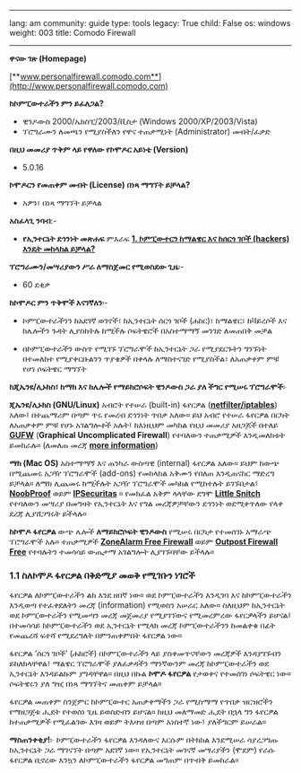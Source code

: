 

---

lang: am
community: guide
type: tools
legacy: True
child: False
os: windows
weight: 003
title: Comodo Firewall

---

**ዋናው ገጽ (Homepage)**

[**www.personalfirewall.comodo.com**](http://www.personalfirewall.comodo.com)


**ከኮምፒውተራችን ምን ይፈለጋል?**

- ዊንዶውስ 2000/ኤክስፒ/2003/ቪስታ (Windows 2000/XP/2003/Vista)
- ፕሮግራሙን ለመጫን የሚያስችለን የዋና ተጠቃሚነት (Administrator) መብት/ፈቃድ


**በዚህ መመሪያ ጥቅም ላይ የዋለው የኮሞዶር አይነቴ (Version)**

- 5.0.16


**ኮሞዶርን የመጠቀም መብት (License) በነጻ ማግኘት ይቻላል?**

 - አዎን፣ በነጻ ማግኘት ይቻላል 


**አስፈላጊ ንባብ**:- 

 - **የኢንተርኔት ደኅንነት መጽሐፍ** ምእራፍ [**1. ኮምፒውተርን ከማልዌር እና ከሰርጎ ገቦች (hackers) እንዴት መከላከል ይቻላል?**](/am/chapter-1)


**ፕሮግራሙን/መሣሪያውን ሥራ ለማስጀመር የሚወስደው ጊዜ**፡-
 
 - 60 ደቂቃ


**ከኮሞዶር ምን ጥቅሞች እናገኛለን**፡-

- ኮምፒውተራችንን ከአደገኛ ወገኖች፣ ከኢንተርኔት ሰርጎ ገቦች (ሐከር)፣ ከማልዌር፣ ከቫይረሶች እና ከሌሎችን ጉዳት ሊያስከትሉ  ከሚችሉ ሶፍትዌሮች በአስተማማኝ መንገድ ለመጠበቅ መቻል

- በኮምፒውተራችን ውስጥ የሚገኙ ፕሮግራሞች ከኢንተርኔት ጋራ የሚያደርጉትን ግንኙነት በተመለከተ የሚያቀርቡልንን ጥያቄዎች በቀላሉ ለማስተናገድ የሚያስችል፣ ለአጠቃቀም ምቹ የሆነ ሶፍትዌር ማግኘት 


**ከጂኤንዩ/ሊኑክስ፣ ከማክ እና ከሌሎች የማይክሮሶፍት ዊንዶውስ  ጋራ ያለ ችግር የሚሠሩ ፕሮግራሞች**፦

**ጂኤንዩ/ሊኑክስ (GNU/Linux)** አብሮት የተሠራ (built-in) ፋየርዎል ([**netfilter/iptables**](http://www.netfilter.org/)) አለው፤ በተጨማሪም በጣም ጥሩ የመረብ ደኅንነት ጥበቃ አለው። ይህ አብሮ የተሠራ ፋየርዎል በርካት ለአጠቃቀም ምቹ የሆኑ አገልግሎቶች አሉት፤ ከእነዚህም መካከል የዚህ መመሪያ አዘጋጆች በተለይ [**GUFW**](https://help.ubuntu.com/community/Gufw) (**Graphical Uncomplicated Firewall**) የተባለውን ተጠቃሚዎች እንዲመለከቱት ይመክራሉ። (ለመለጠ መረጃ [**more information**](http://blog.bodhizazen.net/linux/firewall-ubuntu-gufw/))


**ማክ (Mac OS)** አስተማማኝ እና ጠንካራ ውስጣዊ (internal) ፋየርዎል አለው። ይህም ከውጭ በሚጨመሩ አጋዥ ፕሮግራሞች (add-ons) የመከላከል አቅሙን የበለጠ እንዲጠናከር ማድረግ ይቻላል። ለማክ ሊጨመሩ ከሚችሉት አጋዥ ፕሮግራሞች መካከል የሚከተሉት ይገኙበታል፤ [**NoobProof**](http://www.hanynet.com/noobproof/)  ወይም [**IPSecuritas**](http://www.lobotomo.com/products/IPSecuritas/) ። የመክፈል አቅም ላላቸው ደግሞ [**Little Snitch**](http://www.obdev.at/products/littlesnitch/index.html)  የተባለውን መሣሪያ በመግዛት የኢንተርኔት እና የግል መረጃዎቻቸውን ደኅንነት ወደሚቀጥለው የላቀ ደረጃ ሊያሸጋግሩት ይችላሉ።


**ከኮሞዶ ፋየርዎል** ውጭ ሌሎች **ለማይክሮሶፍት ዊንዶውስ** የሚሠሩ በርካታ የተመሰገኑ አማራጭ ፕሮግራሞች አሉ። ተጠቃሚዎች [**ZoneAlarm Free Firewall**](http://www.zonealarm.com/security/en-us/zonealarm-pc-security-free-firewall.htm)  ወይም  [**Outpost Firewall Free**](http://free.agnitum.com/) የተባሉትን ተመሳሳይ ውጤታማ አገልግሎት ሊያገኙባቸው ይችላሉ። 


### 1.1 ስለኮሞዶ ፋየርዎል በቅድሚያ መወቅ የሚገቡን ነገሮች ###  

ፋየርዎል ለኮምፒውተራችን ልክ እንደ ዘበኛ ነው። ወደ ኮምፒውተራችን እንዲገባ እና ከኮምፒውተራችን እንዲወጣ የተፈቀደለትን መረጃ (information) የሚወስን አሠራር አለው። ስለዚህም ከኢንተርኔት ወደ ኮምፒውተራችን የሚመጣን መረጃ መጀመሪያ የሚያገኘውና የሚመረምረው ፋየርዎላችን ይሆናል፤ በተመሳሳይ ከኮምፒውተራችን ወደ ኢንተርኔት የሚላክ መረጃ ኮምፒውተራችንን ከመልቀቁ በፊት የመጨረሻ ፍተሻ የሚደረግለት በምንጠቀምበት ፋየርዎል ነው። 

ፋየርዎል ‘ሰርጎ ገቦች’ (ሐከሮች) በኮምፒውተራችን ላይ ያስቀመጥናቸውን መረጃዎች እንዳያገኙብን ይከለክላቸዋል፤ ማልዌር ፕሮግራሞች ያለፈቃዳችን ማንኛውንም መረጃ ከኮምፒውተራችን ወደ ኢንተርኔት እንዳይልኩም ያግዳቸዋል። በዚህ በኩል **ኮሞዶ ፋየርዎል** የታወቀና የተመሰገነ ሶፍትዌር ነው። ሶፍትዌሩን ያለ ግዢ በነጻ ማግኘትና መጠቀም ይቻላል።

ፋየርዎል መጠቀም ስንጀምር ከኮምፒውተር አጠቃቀማችን ጋራ የሚስማማ የጥበቃ ዝርዝሮችን የማዘጋጀቱ ሒደት የተወሰነ ጊዜ ይወስድብን ይሆናል። ከዚህ መለማመድ ሒደት በኋላ ግን ፋየርዎል ከተጠቃሚዎች የሚፈልገው እገዛ ወይም ትእዛዝ በጣም አነስተኛ ነው፤ ያለችግርም ይሠራል። 

**ማስጠንቀቂያ!**፦ ኮምፒውተራችን ፋየርዎል እንዳለውና እርሱም በትክክል እንደሚሠራ ሳያረጋግጡ ከኢንተርኔት ጋራ ማገናኘት በጣም አደገኛ ነው። የኢንተርኔት መገናኛ መሣሪያችን (ሞደም) የራሱ ፋየርዎል ቢኖረው እንኳን ለኮምፒውተራችን ፋየርዎል መግጠም በጥብቅ ይመከራል። 


